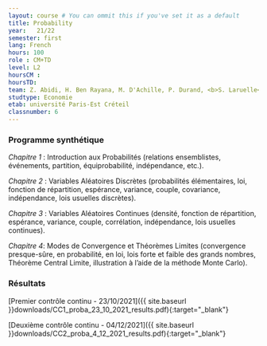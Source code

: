 ```yaml
---
layout: course # You can ommit this if you've set it as a default
title: Probability
year: 	21/22
semester: first
lang: French
hours: 100
role : CM+TD
level: L2
hoursCM :
hoursTD:
team: Z. Abidi, H. Ben Rayana, M. D'Achille, P. Durand, <b>S. Laruelle</b>, A. Vialfont
studtype: Economie
etab: université Paris-Est Créteil
classnumber: 6
---
```


### Programme synthétique


_Chapitre 1_ : Introduction aux Probabilités (relations ensemblistes, événements, partition, équiprobabilité, indépendance, etc.).


_Chapitre 2_ : Variables Aléatoires Discrètes (probabilités élémentaires, loi, fonction de répartition, espérance, variance, couple, covariance, indépendance, lois usuelles discrètes).


_Chapitre 3_ : Variables Aléatoires Continues (densité, fonction de répartition, espérance, variance, couple, corrélation, indépendance, lois usuelles continues).


_Chapitre 4_: Modes de Convergence et Théorèmes Limites (convergence presque-sûre, en probabilité, en loi, lois forte et faible des grands nombres, Théorème Central Limite, illustration à l’aide de la méthode Monte Carlo).


### Résultats


[Premier contrôle continu - 23/10/2021]({{ site.baseurl }}downloads/CC1_proba_23_10_2021_results.pdf){:target="_blank"}

[Deuxième contrôle continu - 04/12/2021]({{ site.baseurl }}downloads/CC2_proba_4_12_2021_results.pdf){:target="_blank"}
